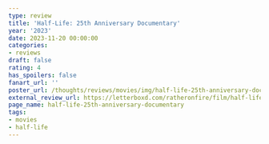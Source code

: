 ```yaml
---
type: review
title: 'Half-Life: 25th Anniversary Documentary'
year: '2023'
date: 2023-11-20 00:00:00
categories:
- reviews
draft: false
rating: 4
has_spoilers: false
fanart_url: ''
poster_url: /thoughts/reviews/movies/img/half-life-25th-anniversary-documentary_poster.png
external_review_url: https://letterboxd.com/ratheronfire/film/half-life-25th-anniversary-documentary/
page_name: half-life-25th-anniversary-documentary
tags:
- movies
- half-life
---
```


